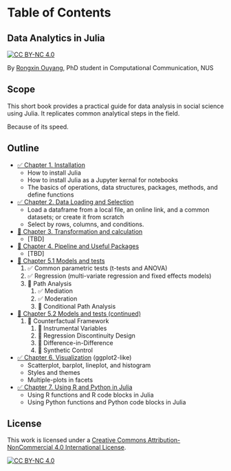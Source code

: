 # Table of Contents

## Data Analytics in Julia

[![CC BY-NC 4.0](https://img.shields.io/badge/License-CC%20BY--NC%204.0-lightgrey.svg)](https://creativecommons.org/licenses/by-nc/4.0/)

By [Rongxin Ouyang](rongxin.me/cv/), PhD student in Computational Communication, NUS

## Scope

This short book provides a practical guide for data analysis in social science using Julia. It replicates common analytical steps in the field.

Because of its speed.

## Outline

* [✅ Chapter 1. Installation](https://reynards-org.gitbook.io/data-analysis-in-julia/1.installation.basics)
  * How to install Julia
  * How to install Julia as a Jupyter kernal for notebooks
  * The basics of operations, data structures, packages, methods, and define functions
* [✅ Chapter 2. Data Loading and Selection](https://reynards-org.gitbook.io/data-analysis-in-julia/2.data.loading.selection.jl)
  * Load a dataframe from a local file, an online link, and a common datasets; or create it from scratch
  * Select by rows, columns, and conditions.
* [🚧 Chapter 3. Transformation and calculation](https://reynards-org.gitbook.io/data-analysis-in-julia/3.transform.calculate.jl)
  * \[TBD]
* [🚧 Chapter 4. Pipeline and Useful Packages](https://reynards-org.gitbook.io/data-analysis-in-julia/4.pipeline.tools.jl)
  * \[TBD]
* [🚧 Chapter 5.1 Models and tests](https://reynards-org.gitbook.io/data-analysis-in-julia/5.1.models.jl)
  1. ✅ Common parametric tests (t-tests and ANOVA)
  2. ✅ Regression (multi-variate regression and fixed effects models)
  3. 🚧 Path Analysis
     1. ✅ Mediation
     2. ✅ Moderation
     3. 🚧 Conditional Path Analysis
* [🚧 Chapter 5.2 Models and tests (continued)](https://reynards-org.gitbook.io/data-analysis-in-julia/5.2.models.jl)
  1. 🚧 Counterfactual Framework
     1. 🚧 Instrumental Variables
     2. 🚧 Regression Discontinuity Design
     3. 🚧 Difference-in-Difference
     4. 🚧 Synthetic Control
* [✅ Chapter 6. Visualization](https://reynards-org.gitbook.io/data-analysis-in-julia/6.visualize.jl) (ggplot2-like)
  * Scatterplot, barplot, lineplot, and histogram
  * Styles and themes
  * Multiple-plots in facets
* [✅ Chapter 7. Using R and Python in Julia](https://reynards-org.gitbook.io/data-analysis-in-julia/7.r.and.python.in.julia.jl)
  * Using R functions and R code blocks in Julia
  * Using Python functions and Python code blocks in Julia

## License

This work is licensed under a [Creative Commons Attribution-NonCommercial 4.0 International License](https://creativecommons.org/licenses/by-nc/4.0/).

[![CC BY-NC 4.0](https://licensebuttons.net/l/by-nc/4.0/88x31.png)](https://creativecommons.org/licenses/by-nc/4.0/)
